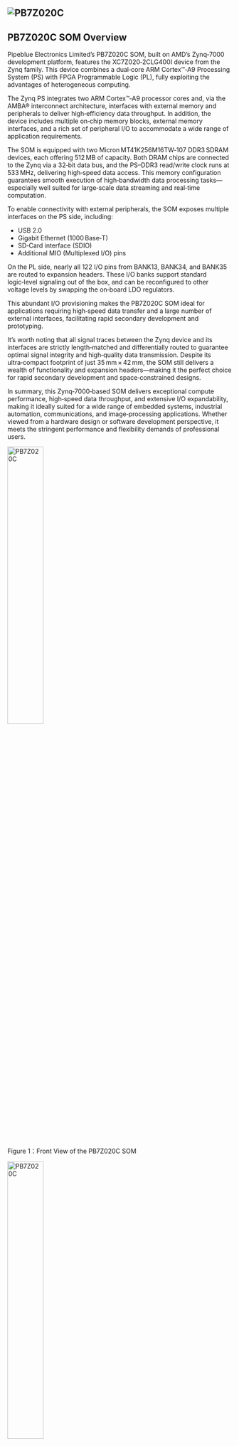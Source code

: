 ## ![PB7Z020C](./images/pipeblue.png)

## PB7Z020C SOM Overview

Pipeblue Electronics Limited’s PB7Z020C SOM, built on AMD’s Zynq‑7000 development platform, features the XC7Z020‑2CLG400I device from the Zynq family. This device combines a dual‑core ARM Cortex™‑A9 Processing System (PS) with FPGA Programmable Logic (PL), fully exploiting the advantages of heterogeneous computing.

The Zynq PS integrates two ARM Cortex™‑A9 processor cores and, via the AMBA® interconnect architecture, interfaces with external memory and peripherals to deliver high‑efficiency data throughput. In addition, the device includes multiple on‑chip memory blocks, external memory interfaces, and a rich set of peripheral I/O to accommodate a wide range of application requirements.

The SOM is equipped with two Micron MT41K256M16TW‑107 DDR3 SDRAM devices, each offering 512 MB of capacity. Both DRAM chips are connected to the Zynq via a 32‑bit data bus, and the PS–DDR3 read/write clock runs at 533 MHz, delivering high‑speed data access. This memory configuration guarantees smooth execution of high‑bandwidth data processing tasks—especially well suited for large‑scale data streaming and real‑time computation.

To enable connectivity with external peripherals, the SOM exposes multiple interfaces on the PS side, including:

- USB 2.0
- Gigabit Ethernet (1000 Base‑T)
- SD‑Card interface (SDIO)
- Additional MIO (Multiplexed I/O) pins

On the PL side, nearly all 122 I/O pins from BANK13, BANK34, and BANK35 are routed to expansion headers. These I/O banks support standard logic‑level signaling out of the box, and can be reconfigured to other voltage levels by swapping the on‑board LDO regulators.

This abundant I/O provisioning makes the PB7Z020C SOM ideal for applications requiring high‑speed data transfer and a large number of external interfaces, facilitating rapid secondary development and prototyping.

It’s worth noting that all signal traces between the Zynq device and its interfaces are strictly length‑matched and differentially routed to guarantee optimal signal integrity and high‑quality data transmission. Despite its ultra‑compact footprint of just 35 mm × 42 mm, the SOM still delivers a wealth of functionality and expansion headers—making it the perfect choice for rapid secondary development and space‑constrained designs.

In summary, this Zynq‑7000‑based SOM delivers exceptional compute performance, high‑speed data throughput, and extensive I/O expandability, making it ideally suited for a wide range of embedded systems, industrial automation, communications, and image‑processing applications. Whether viewed from a hardware design or software development perspective, it meets the stringent performance and flexibility demands of professional users.

<img src="./images/image4.png" alt="PB7Z020C" style="width:40%;">

Figure 1：Front View of the PB7Z020C SOM

<img src="./images/image5.png" alt="PB7Z020C" style="width:40%;">

Figure 2：Back View of the PB7Z020C SOM

## AMD ZYNQ

The development board is built around the AMD Zynq‑7000 series XC7Z020‑2CLG400I device, serving as its central processing unit. The Processing System (PS) within the Zynq‑7000 integrates two high‑performance ARM Cortex™‑A9 processor cores, offering robust computational capabilities. It leverages the AMBA® interconnect architecture to ensure seamless and efficient data transfers and communication between components.

This architecture supports not only on‑chip memory but also a variety of external memory interfaces, including DDR3 and QSPI Flash, providing flexible configuration and expansion options to meet the demands of complex embedded systems.

The Processing System (PS) of the Zynq‑7000 chip also integrates a wide range of peripheral interfaces, supporting USB, Gigabit Ethernet, SD/SDIO, I²C, CAN, UART, GPIO, and other commonly used I/O protocols. These interfaces enable seamless connection and data exchange with various external devices.

- **USB** interface supports high-speed data transfer, ideal for connecting external storage devices, debugging tools, and more.
- **Gigabit Ethernet** provides fast and reliable network connectivity, making it well-suited for communication-intensive applications.
- **SD/SDIO** enables data interaction with SD cards and other peripherals, offering flexible storage options.
- **I²C and CAN** bus interfaces support communication with a wide variety of sensors, actuators, and industrial devices, facilitating industrial control and IoT applications.

In addition, the Processing System (PS) of the Zynq‑7000 device is capable of independently booting upon power-up or system reset, offering highly flexible boot options. It supports booting from various sources, including on-chip memory, external flash (such as QSPI), SD cards, or other external devices. This flexibility ensures fast system initialization and stable runtime operation, making it ideal for applications with strict startup and reliability requirements.

The tight integration between the Zynq‑7000 Processing System (PS) and its Programmable Logic (PL) offers a highly integrated, high‑performance solution. The PL section provides abundant programmable logic resources, including DSP slices, block RAM, and high‑speed I/O interfaces. These resources enable hardware‑level acceleration for compute‑intensive and data‑driven tasks. By working in tandem with the PS, the PL significantly enhances the overall system performance and responsiveness.

A high-level block diagram of the Zynq‑7000 architecture is shown below. It illustrates the interconnection between the PS and PL, along with peripheral interface options, helping users understand the chip architecture and how to best leverage its capabilities in their designs.

![PB7Z020C](./images/image6.png)
Figure 3：Block Diagram of the Zynq‑7000 SoC

Processing System (PS) Specifications:

- Dual-core ARM Cortex‑A9 processors based on the ARMv7 architecture, with clock speeds up to 1 GHz
- 32 KB L1 cache per core and 512 KB shared L2 cache
- Integrated Boot ROM and 256 KB on-chip RAM
- Supports 16-/32-bit DDR2 and DDR3 memory interfaces
- Dual Gigabit Ethernet controllers with support for scatter-gather DMA, GMII, RGMII, and SGMII
- Two USB 2.0 OTG (On-The-Go) interfaces, each supporting up to 12 endpoints
- Two CAN 2.0B controllers
- Two SD/SDIO/MMC controllers
- 2× SPI, 2× UART, and 2× I²C interfaces
- 4 banks of 32-bit GPIOs, with 54 PS MIOs and 64 EMIOs connectable to the PL
- High-bandwidth interconnect between PS internal buses and PS–PL interfaces

Programmable Logic (PL) Specifications:

- Logic Cells: 85,000
- Look-Up Tables (LUTs): 53,200
- Flip-Flops: 106,400
- 18×25 Multipliers (DSP MACCs): 220
- Block RAM: 4.9 Mb total
- Dual on-chip ADCs, supporting:
  - Internal voltage and temperature monitoring
  - Up to 17 external differential input channels
  - Sampling rate up to 1 MSPS (mega-samples per second)

The XC7Z020‑2CLG400I chip features a speed grade of –2, is rated for industrial temperature ranges, and comes in a 400-ball BGA package with a 0.8 mm ball pitch. The part numbering of the Zynq‑7000 series follows the format shown in the figure below.

![PB7Z020C](./images/image7.png)

Figure 4：Zynq‑7000 Series SoC Part Number Nomenclature

The image below shows the actual XC7Z020 chip used on the development board.

<img src="./images/image8.png" alt="PB7Z020C" style="width:40%;">

Figure 5：Physical View of the XC7Z020 SoC Device

## Clock Configuration

The PB7Z020C SOM provides a dedicated onboard clock to the Zynq‑7000 Processing System (PS), allowing the PS to run and boot autonomously. This clock signal guarantees stable PS operation without the need for any external clock source, meeting the requirements for independent processing. By supplying its own clock, the PS can perform efficient data handling and task scheduling without relying on the Programmable Logic (PL) clock, thereby enhancing overall system flexibility and reliability.

On the other hand, the PL clock is supplied by the carrier board, meaning that the PL clock domain is driven by external hardware circuitry to ensure proper timing and synchronization within the Programmable Logic. This segregated clock scheme allows the PS and PL domains to be managed independently, thereby optimizing overall system timing control and resource utilization.

This clocking scheme effectively delivers tailored clock sources to both the PS and PL domains, ensuring coordinated and stable operation across all system modules.

### PS System Clock Source

The PS clock input for the Zynq device is provided by the X1 crystal oscillator on the SOM, which operates at a frequency of 33.333333 MHz. After buffering, this clock signal is routed to the PS_CLK_500 pin in the BANK 500 region of the Zynq device, supplying a stable clock source to the ARM Cortex™-A9 Processing System. This precise clock input ensures accurate internal PLL multiplication and peripheral timing at the PS system’s 1 GHz main frequency, minimizing performance degradation caused by clock jitter or deviation.

In the PCB layout, the routing of the X1 crystal oscillator undergoes meticulous impedance matching and loop minimization to reduce phase noise and electromagnetic interference affecting the clock signal. Additionally, the strategic placement of bypass capacitors and RF suppression components in the oscillator’s power supply further enhances the clock signal’s purity and noise immunity.

The diagram below illustrates the schematic connection from the X1 crystal oscillator to the PS_CLK_500 pin of the Zynq device:

![PB7Z020C](./images/image13.png)

Figure 6：Active Crystal Oscillator Schematic on the PS Side

The image below shows the physical view of the active crystal oscillator on the PS side:

![PB7Z020C](./images/image14.png)

Figure 7：Physical Image of the 33.333333 MHz Active Crystal Oscillator

Clock Pin Assignment:

| Signal Name                      | Zynq Pin                          |
|-----|----------|
| PS_CLK_500                    | E7                                |

Table 1：PS Clock Pin Configuration

## Power Supply

The PB7Z020C SOM is powered by a DC 5V supply provided through the carrier board. Additionally, the power for BANK34 and BANK35 is also supplied via the carrier board. The power design schematic of the board is shown in the figure below:

![PB7Z020C](./images/image16.png)
Figure 8：Power Connector Wiring in the Schematic

The development board uses an external +5 V input, which is converted into four separate power rails—+1.0 V, +1.8 V, +1.5 V, and +3.3 V—through four high-efficiency DC/DC converter modules. These provide the core and I/O voltages as follows:

- The +1.0 V rail primarily supplies the core voltage for both the PS and PL, with a maximum output current of 6 A, meeting the power demands of the FPGA core and processing system during high-frequency operation.
- The +1.8 V and +1.5 V rails serve as I/O and memory voltages respectively, each rated for 3 A output current. They provide power to the PS I/O, Bank 13, and DDR3 VDD and VREF/VTT pins.
- The +3.3 V rail powers peripherals and PMOD interfaces, with a maximum output current of 500 mA, capable of directly driving most external devices.

Four 3.3 V power lines are routed out from the J2 connector by default as the I/O voltage for BANK 34 and BANK 35. Users can adjust the I/O voltage levels for these two banks by changing the VCCIO34 and VCCIO35 jumper settings on the carrier board.

Additionally, the DDR3 VTT and VREF voltages are generated by the TI TPS51206 IC based on the +1.5 V rail, ensuring that the memory interface’s termination and reference voltages comply with JEDEC standards.

The functions of each power rail are summarized in the table below:

| Power Supply             | Function                                      |
|-----|----------|
| +1.0V                | Core Voltages for Zynq PS and PL Domains                     |
| +1.8V                | Auxiliary Voltages for Zynq PS and PL Domains, BANK 501 I/O Voltage       |
| +3.3V                | VCCIO for Zynq Bank0, Bank500, and Bank13; QSPI Flash; Clock Crystal Oscillator       |
| +1.5V                | DDR3, ZYNQ Bank501                            |
| VREF, VTT（+0.75V）  | DDR3                                          |
| VCCIO34/35           | Bank34, Bank35                                |

Table 2：Power Distribution Functions

The Zynq SoC imposes strict power-up sequencing requirements for its various power rails. To ensure stable internal voltage domains and prevent damage to logic and memory modules, the SOM’s power circuit is designed with the following sequence:

- +1.0 V core voltage (PS/PL core domains)
- +1.8 V I/O voltage (PS I/O and Bank 13)
- +1.5 V memory voltage (DDR3 VDD) and VTT/VREF
- +3.3 V peripheral and I/O voltage (including default I/O for Bank 34/35 on J2)

During power-up, the +1.0 V and +1.8 V rails must first stabilize at their nominal voltages before the +1.5 V (including DDR3 termination and reference voltages) and +3.3 V rails are powered simultaneously. This sequencing avoids issues such as PLL lock loss or undefined states in internal SRAM and I/O lines caused by missing or unstable power.

Since the I/O voltages for Bank 34 and Bank 35 are supplied by the carrier board, their power-up timing should lag behind the main +5 V input. This ensures that the SOM’s DC/DC converters stabilize before these optional I/O voltages are applied. When designing a custom carrier board supplying VCCIO34 and VCCIO35, users should ensure these voltages power up slightly after the main power rails and align their timing control strictly with the +1.0 V, +1.8 V, +1.5 V, and +3.3 V rails on the SOM to guarantee a safe and reliable startup of the entire Zynq system.

## Block Diagram

![PB7Z020C](./images/image17.png)

Figure 9：Front Panel Layout Diagram（Top View）

## DDR3 DRAM

The PB7Z020C SOM is equipped with two Micron DDR3 SDRAM chips (total capacity of 1 GB), model MT41K256M16TW-107, which are compatible with Hynix H5TQ4G63AFR-PBI. Each DDR3 chip has a capacity of 512 MB and a 32-bit data bus width, delivering high-bandwidth data transfer capabilities. The DDR3 SDRAM supports a maximum operating frequency of 533 MHz, corresponding to a data rate of 1066 Mbps, meeting the memory bandwidth demands of high-performance systems.

These DDR3 SDRAM chips are directly connected to the Zynq Processing System (PS) via the BANK 502 memory interface, providing fast and efficient memory access to ensure smooth and stable operation when handling large-scale data. Through tight integration with the Zynq device, this DDR3 memory subsystem offers a reliable solution suitable for embedded applications requiring high data throughput and intensive computation.

The table below details the specific configuration parameters of the DDR3 SDRAM:

| Reference Designator | Chip Model | Capacity | Manufacturer |
|-------|----------|-------|----------|
| U8,U9 | MT41K256M16TW-107 | 256M x 16bit | Micron |

Table 3：DDR3 SDRAM Specifications

The hardware design of the DDR3 memory strictly considers signal integrity to ensure system stability and high performance. During the circuit and PCB design phases, careful selection of matching resistors and termination resistors was made to minimize signal reflections and interference, thereby guaranteeing signal transmission quality. Additionally, impedance control and length matching of the DDR3 data traces were implemented to maintain consistent impedance, reducing signal attenuation and timing issues, which enhances memory stability and data transmission reliability.

These design details ensure that the DDR3 SDRAM operates reliably at high frequencies, preventing common issues such as signal distortion and clock jitter. This is especially critical during high-speed data transfers, significantly lowering the risk of potential system failures. Through rigorous design standards and manufacturing processes, the system supports high-frequency, high-speed operation of DDR3 DRAM, ensuring the reliability and efficient performance of large-capacity memory.

The hardware connection diagram of the DDR3 DRAM is shown below:

![PB7Z020C](./images/image9.png)
Figure 10：DDR3 DRAM Hardware Connections

The image below shows the physical view of the DDR3 DRAM.

<img src="./images/image10.png" alt="PB7Z020C" style="width:40%;">

Figure 11：Physical Image of the DDR3 DRAM Chip

DDR3 DRAM Pin Assignment:

| Signal Name               | ZYNQ Pin Name          | ZYNQ Pin Number             |
|-----------------------|---------------------|------------------------|
| DDR3_DQS0_P       | PS_DDR_DQS_P0_502   | C2                     |
| DDR3_DQS0_N       | PS_DDR_DQS_N0_502   | B2                     |
| DDR3_DQS1_P       | PS_DDR_DQS_P1_502   | G2                     |
| DDR3_DQS1_N       | PS_DDR_DQS_N1_502   | F2                     |
| DDR3_DQS2_P       | PS_DDR_DQS_P2_502   | R2                     |
| DDR3_DQS2_N       | PS_DDR_DQS_N2_502   | T2                     |
| DDR3_DQS3_P       | PS_DDR_DQS_P3_502   | W5                     |
| DDR3_DQS4_N       | PS_DDR_DQS_N3_502   | W4                     |
| DDR3_D0           | PS_DDR_DQ0_502      | C3                     |
| DDR3_D1           | PS_DDR_DQ1_502      | B3                     |
| DDR3_D2           | PS_DDR_DQ2_502      | A2                     |
| DDR3_D3           | PS_DDR_DQ3_502      | A4                     |
| DDR3_D4           | PS_DDR_DQ4_502      | D3                     |
| DDR3_D5           | PS_DDR_DQ5_502      | D1                     |
| DDR3_D6           | PS_DDR_DQ6_502      | C1                     |
| DDR3_D7           | PS_DDR_DQ7_502      | E1                     |
| DDR3_D8           | PS_DDR_DQ8_502      | E2                     |
| DDR3_D9           | PS_DDR_DQ9_502      | E3                     |
| DDR3_D10          | PS_DDR_DQ10_502     | G3                     |
| DDR3_D11          | PS_DDR_DQ11_502     | H3                     |
| DDR3_D12          | PS_DDR_DQ12_502     | J3                     |
| DDR3_D13          | PS_DDR_DQ13_502     | H2                     |
| DDR3_D14          | PS_DDR_DQ14_502     | H1                     |
| DDR3_D15          | PS_DDR_DQ15_502     | J1                     |
| DDR3_D16          | PS_DDR_DQ16_502     | P1                     |
| DDR3_D17          | PS_DDR_DQ17_502     | P3                     |
| DDR3_D18          | PS_DDR_DQ18_502     | R3                     |
| DDR3_D19          | PS_DDR_DQ19_502     | R1                     |
| DDR3_D20          | PS_DDR_DQ20_502     | T4                     |
| DDR3_D21          | PS_DDR_DQ21_502     | U4                     |
| DDR3_D22          | PS_DDR_DQ22_502     | U2                     |
| DDR3_D23          | PS_DDR_DQ23_502     | U3                     |
| DDR3_D24          | PS_DDR_DQ24_502     | V1                     |
| DDR3_D25          | PS_DDR_DQ25_502     | Y3                     |
| DDR3_D26          | PS_DDR_DQ26_502     | W1                     |
| DDR3_D27          | PS_DDR_DQ27_502     | Y4                     |
| DDR3_D28          | PS_DDR_DQ28_502     | Y2                     |
| DDR3_D29          | PS_DDR_DQ29_502     | W3                     |
| DDR3_D30          | PS_DDR_DQ30_502     | V2                     |
| DDR3_D31          | PS_DDR_DQ31_502     | V3                     |
| DDR3_DM0          | PS_DDR_DM0_502      | A1                     |
| DDR3_DM1          | PS_DDR_DM1_502      | F1                     |
| DDR3_DM2          | PS_DDR_DM2_502      | T1                     |
| DDR3_DM3          | PS_DDR_DM3_502      | Y1                     |
| DDR3_A0           | PS_DDR_A0_502       | N2                     |
| DDR3_A1           | PS_DDR_A1_502       | K2                     |
| DDR3_A2           | PS_DDR_A2_502       | M3                     |
| DDR3_A3           | PS_DDR_A3_502       | K3                     |
| DDR3_A4           | PS_DDR_A4_502       | M4                     |
| DDR3_A5           | PS_DDR_A5_502       | L1                     |
| DDR3_A6           | PS_DDR_A6_502       | L4                     |
| DDR3_A7           | PS_DDR_A7_502       | K4                     |
| DDR3_A8           | PS_DDR_A8_502       | K1                     |
| DDR3_A9           | PS_DDR_A9_502       | J4                     |
| DDR3_A10          | PS_DDR_A10_502      | F5                     |
| DDR3_A11          | PS_DDR_A11_502      | G4                     |
| DDR3_A12          | PS_DDR_A12_502      | E4                     |
| DDR3_A13          | PS_DDR_A13_502      | D4                     |
| DDR3_A14          | PS_DDR_A14_502      | F4                     |
| DDR3_BA0          | PS_DDR_BA0_502      | L5                     |
| DDR3_BA1          | PS_DDR_BA1_502      | R4                     |
| DDR3_BA2          | PS_DDR_BA2_502      | J5                     |
| DDR3_S0           | PS_DDR_CS_B_502     | N1                     |
| DDR3_RAS          | PS_DDR_RAS_B_502    | P4                     |
| DDR3_CAS          | PS_DDR_CAS_B_502    | P5                     |
| DDR3_WE           | PS_DDR_WE_B_502     | M5                     |
| DDR3_ODT          | PS_DDR_ODT_502      | N5                     |
| DDR3_RESET        | PS_DDR_DRST_B_502   | B4                     |
| DDR3_CLK0_P       | PS_DDR_CKP_502      | L2                     |
| DDR3_CLK0_N       | PS_DDR_CKN_502      | M2                     |
| DDR3_CKE          | PS_DDR_CKE_502      | N3                     |

Table 4：DDR3 DRAM Pin Assignment

## QSPI Flash

The SOM is equipped with a 256 Mbit Quad-SPI Flash chip, model W25Q256FVEI, operating at a 3.3 V CMOS voltage level. This chip offers a large storage capacity, providing an efficient non-volatile memory solution for the system. Due to its non-volatile nature, the QSPI Flash is suitable not only for storing user data but also as a system boot device, housing the boot image. The boot image typically includes the FPGA configuration file (bitstream), ARM processor application code, and other user data files.

In embedded systems, the QSPI Flash’s high-speed read/write capabilities and ample storage make it an ideal boot storage medium. It supports fast data access through the Quad-SPI protocol, significantly improving system boot times and offering reliable storage for subsequent data loading.

Additionally, the W25Q256FVEI chip features low power consumption and excellent noise immunity, making it well-suited for applications requiring high stability and data integrity. Its support for a 4-bit parallel data transfer mode provides increased data bandwidth to meet high-speed data access demands.

The specific model and key parameters of this chip are detailed in the table below:

| Reference Designator | Chip Model | Capacity | Manufacturer |
|-----|----------|-------|----------|
| U15 | W25Q256FVEI | 32M Byte | Winbond |

Table 5：QSPI FLASH Specifications

The QSPI Flash chip is connected to the Zynq device’s Processing System (PS) via the GPIO interface on BANK 500. To enable proper communication between the system and the QSPI Flash, the GPIO pins on the PS side must be configured to function as the QSPI Flash interface. This configuration allows the Zynq Processing System to efficiently exchange data with the Flash memory using the Quad-SPI protocol, achieving high-speed read and write operations.

In hardware design, the GPIO functionality must be mapped accurately to the corresponding pins of the QSPI Flash to ensure stable and efficient data transfer. Additionally, considerations for signal integrity, timing requirements, and power management are essential to maintain the QSPI Flash’s stability during high-frequency operation. Through careful PCB layout and precise signal control, the QSPI interface can deliver its optimal performance.

The diagram below illustrates part of the QSPI Flash connections in the schematic:

![PB7Z020C](./images/image11.png)
Figure 12：QSPI Flash Schematic Connection

The image below shows the physical appearance of the QSPI Flash chip.

<img src="./images/image12.png" alt="PB7Z020C" style="width:40%;">

Figure 13：Physical Image of the QSPI Flash Chip

Pin Assignment Configuration:

| Signal Name               | ZYNQ Pin Name          | ZYNQ Pin Number             |
|-----|----------|-------|
| QSPI_SCK                | PS_MIO6_500      | A5                  |
| QSPI_CS                 | PS_MIO1_500      | A7                  |
| QSPI_D0                 | PS_MIO2_500      | B8                  |
| QSPI_D1                 | PS_MIO3_500      | D6                  |
| QSPI_D2                 | PS_MIO4_500      | B7                  |
| QSPI_D3                 | PS_MIO5_500      | A6                  |

Table 6：QSPI Flash Pin Assignment

## Connector Pin Definition

The SOM provides two high-speed expansion interfaces via two 120-pin board-to-board connectors (J2 and J1) for robust connection to the carrier board. These connectors feature a fine 0.5 mm pitch, ensuring both large-scale I/O expansion and high-density signal routing. The detailed functional allocation is as follows:

**J2 Connector (Power and Selected I/O Pins)**

- +5 V Main Power Input
- VCCIO (Configurable I/O Voltage Level)
- PS System I/O Signals (Including GPIO, UART, SPI, etc.)
- JTAG Debug Interface (TCK, TMS, TDI, TDO, TRST, etc.)

**J1 Connector (Remaining I/O and MIO Pins)**

- Remaining PS System MIO Signals (USB, Ethernet, SDIO, and Other High-Speed Interfaces)
- PL Programmable Logic BANK34/35 I/O Signals (Including Differential Pairs and Single-Ended Lines)

To meet high-speed signal integrity requirements, the differential pairs on connectors J2 and J1 (such as high-speed LVDS or GTIO signals) have undergone strict impedance control and length-matched routing. The pin arrangement of the board-to-board connectors has also been optimized, employing an interleaved power and ground line layout to further reduce crosstalk and power supply noise.

**Voltage Level Configuration**

The I/O voltage levels for BANK34 and BANK35 are determined by the VCCIO input on the connectors. Users can configure VCCIO34 and VCCIO35 on the carrier board to 1.8 V, 2.5 V, or 3.3 V (not exceeding 3.3 V) to accommodate different external device interfaces. Our standard PB7Z020 carrier board ships with VCCIO34 and VCCIO35 preset to 3.3 V by default, allowing immediate use without any additional modifications.

### Pin Assignment of the J1 Connector

| J1 Pin | Signal Name  | Pin Number   | J1 Pin  | Signal Name  | Pin Number   |
|-----|----------|-------|-----|----------|-------|
| 1      | IO35_L1P        | C20    | 2      | IO35_L15N       | F20     |
| 3      | IO35_L1N        | B20    | 4      | IO35_L15P       | F19     |
| 5      | IO35_L18N       | G20    | 6      | IO35_L5P        | E18     |
| 7      | IO35_L18P       | G19    | 8      | IO35_L5N        | E19     |
| 9      | GND             | T13    | 10     | GND             | T13     |
| 11     | IO35_L10N       | J19    | 12     | IO35_L3N        | D18     |
| 13     | IO35_L10P       | K19    | 14     | IO35_L3P        | E17     |
| 15     | IO35_L2N        | A20    | 16     | IO35_L4P        | D19     |
| 17     | IO35_L2P        | B19    | 18     | IO35_L4N        | D20     |
| 19     | GND             | T13    | 20     | GND             | T13     |
| 21     | IO35_L8P        | M17    | 22     | IO35_L9N        | L20     |
| 23     | IO35_L8N        | M18    | 24     | IO35_L9P        | L19     |
| 25     | IO35_L7P        | M19    | 26     | IO35_L6P        | F16     |
| 27     | IO35_L7N        | M20    | 28     | IO35_L6N        | F17     |
| 29     | GND             | T13    | 30     | GND             | T13     |
| 31     | IO35_L17N       | H20    | 32     | IO35_L16N       | G18     |
| 33     | IO35_L17P       | J20    | 34     | IO35_L16P       | G17     |
| 35     | IO35_L19N       | G15    | 36     | IO35_L13N       | H17     |
| 37     | IO35_L19P       | H15    | 38     | IO35_L13P       | H16     |
| 39     | GND             | T13    | 40     | GND             | T13     |
| 41     | IO35_L12N       | K18    | 42     | IO35_L14N       | H18     |
| 43     | IO35_L12P       | K17    | 44     | IO35_L14P       | J18     |
| 45     | IO35_L24N       | J16    | 46     | IO35_L20P       | K14     |
| 47     | IO35_L24P       | K16    | 48     | IO35_L20N       | J14     |
| 49     | GND             | T13    | 50     | GND             | T13     |
| 51     | IO35_L21N       | N16    | 52     | IO35_L11P       | L16     |
| 53     | IO35_L21P       | N15    | 54     | IO35_L11N       | L17     |
| 55     | IO35_L22N       | L15    | 56     | IO35_L23P       | M14     |
| 57     | IO35_L22P       | L14    | 58     | IO35_L23N       | M15     |
| 59     | GND             | T13    | 60     | GND             | T13     |
| 61     | PS_MIO22        | B17    | 62     | PS_MIO50        | B13     |
| 63     | PS_MIO27        | D13    | 64     | PS_MIO45        | B15     |
| 65     | PS_MIO23        | D11    | 66     | PS_MIO46        | D16     |
| 67     | PS_MIO24        | A16    | 68     | PS_MIO41        | C17     |
| 69     | GND             | T13    | 70     | GND             | T13     |
| 71     | PS_MIO25        | F15    | 72     | PS_MIO7         | D8      |
| 73     | PS_MIO26        | A15    | 74     | PS_MIO12        | D9      |
| 75     | PS_MIO21        | F14    | 76     | PS_MIO10        | E9      |
| 77     | PS_MIO16        | A19    | 78     | PS_MIO11        | C6      |
| 79     | GND             | T13    | 80     | GND             | T13     |
| 81     | PS_MIO20        | A17    | 82     | PS_MIO9         | B5      |
| 83     | PS_MIO19        | D10    | 84     | PS_MIO14        | C5      |
| 85     | PS_MIO18        | B18    | 86     | PS_MIO8         | D5      |
| 87     | PS_MIO17        | E14    | 88     | PS_MIO0         | E6      |
| 89     | GND             | T13    | 90     | GND             | T13     |
| 91     | PS_MIO39        | C18    | 92     | PS_MIO13        | E8      |
| 93     | PS_MIO38        | E13    | 94     | PS_MIO47        | B14     |
| 95     | PS_MIO37        | A10    | 96     | PS_MIO48        | B12     |
| 97     | PS_MIO28        | C16    | 98     | PS_MIO49        | C12     |
| 99     | GND             | T13    | 100    | GND             | T13     |
| 101    | PS_MIO35        | F12    | 102    | PS_MIO52        | C10     |
| 103    | PS_MIO34        | A12    | 104    | PS_MIO51        | B9      |
| 105    | PS_MIO33        | D15    | 106    | PS_MIO40        | D14     |
| 107    | PS_MIO32        | A14    | 108    | PS_MIO44        | F13     |
| 109    | GND             | T13    | 110    | GND             | T13     |
| 111    | PS_MIO31        | E16    | 112    | PS_MIO15        | C8      |
| 113    | PS_MIO36        | A11    | 114    | PS_MIO42        | E12     |
| 115    | PS_MIO29        | C13    | 116    | PS_MIO43        | A9      |
| 117    | PS_MIO30        | C15    | 118    | PS_MIO53        | C11     |
| 119    | QSPI_D3_PS_MIO5 | A6     | 120    | QSPI_D2_PS_MIO4 | B7      |

Table 7：Pin Assignment of the J1 Connector

### Pin Assignment of the J2 Connector

| J2 Pin  | Signal Name  | Pin Number   | J2 Pin  | Signal Name  | Pin Number   |
|-----|----------|-------|-----|----------|-------|
| 1        | VCC5V    | -       | 2        | VCC5V       | -       |
| 3        | VCC5V    | -       | 4        | VCC5V       | -       |
| 5        | VCC5V    | -       | 6        | VCC5V       | -       |
| 7        | VCC5V    | -       | 8        | VCC5V       | -       |
| 9        | GND      | -       | 10       | GND         | -       |
| 11       | VCCIO_34 | -       | 12       | VCCIO_35    | -       |
| 13       | VCCIO_34 | -       | 14       | VCCIO_35    | -       |
| 15       | VCCIO_34 | -       | 16       | VCCIO_35    | -       |
| 17       | VCCIO_34 | -       | 18       | VCCIO_35    | -       |
| 19       | GND      | -       | 20       | GND         | -       |
| 21       | IO34_L10P        | V15      | 22       | IO34_L7P    | Y16      |
| 23       | IO34_L10N        | W15      | 24       | IO34_L7N    | Y17      |
| 25       | IO34_L15N        | U20      | 26       | IO34_L17P   | Y18      |
| 27       | IO34_L15P        | T20      | 28       | IO34_L17N   | Y19      |
| 29       | GND      | -       | 30       | GND         | -       |
| 31       | IO34_L9N | U17      | 32       | IO34_L8P    | W14      |
| 33       | IO34_L9P | T16      | 34       | IO34_L8N    | Y14      |
| 35       | IO34_L12N        | U19      | 36       | IO34_L3P    | U13      |
| 37       | IO34_L12P        | U18      | 38       | IO34_L3N    | V13      |
| 39       | GND      | -       | 40       | GND         | -       |
| 41       | IO34_L14N        | P20      | 42       | IO34_L21N   | V18      |
| 43       | IO34_L14P        | N20      | 44       | IO34_L21P   | V17      |
| 45       | IO34_L16N        | W20      | 46       | IO34_L18P   | V16      |
| 47       | IO34_L16P        | V20      | 48       | IO34_L18N   | W16      |
| 49       | GND      | -       | 50       | GND         | -       |
| 51       | IO34_L22N        | W19      | 52       | IO34_L23P   | N17      |
| 53       | IO34_L22P        | W18      | 54       | IO34_L23N   | P18      |
| 55       | IO34_L20N        | R18      | 56       | IO34_L13N   | P19      |
| 57       | IO34_L20P        | T17      | 58       | IO34_L13P   | N18      |
| 59       | GND      | -       | 60       | GND         | -       |
| 61       | IO34_L19N        | R17      | 62       | IO34_L11N   | U15      |
| 63       | IO34_L19P        | R16      | 64       | IO34_L11P   | U14      |
| 65       | IO34_L24P        | P15      | 66       | IO34_L5N    | T15      |
| 67       | IO34_L24N        | P16      | 68       | IO34_L5P    | T14      |
| 69       | GND      | -       | 70       | GND         | -       |
| 71       | IO34_L4P | V12      | 72       | IO34_L2N    | U12      |
| 73       | IO34_L4N | W13      | 74       | IO34_L2P    | T12      |
| 75       | IO34_L1P | T11      | 76       | IO34_L6N    | R14      |
| 77       | IO34_L1N | T10      | 78       | IO34_L6P    | P14      |
| 79       | GND      | -       | 80       | GND         | -       |
| 81       | IO13_L13P        | Y7       | 82       | IO13_L21P   | V11      |
| 83       | IO13_L13N        | Y6       | 84       | IO13_L21N   | V10      |
| 85       | IO13_L11N        | V7       | 86       | IO13_L14N   | Y8       |
| 87       | IO13_L11P        | U7       | 88       | IO13_L14P   | Y9       |
| 89       | GND      | -       | 90       | GND         | -       |
| 91       | IO13_L19N        | U5       | 92       | IO13_L22N   | W6       |
| 93       | IO13_L19P       | T5       | 94       | IO13_L22P   | V6       |
| 95       | IO13_L16P        | W10      | 96       | IO13_L15P   | V8       |
| 97       | IO13_L16N        | W9       | 98       | IO13_L15N   | W8       |
| 99       | GND      | -       | 100      | GND         | -       |
| 101      | IO13_L17P        | U9       | 102      | IO13_L20P   | Y12      |
| 103      | IO13_L17N        | U8       | 104      | IO13_L20N   | Y13      |
| 105      | IO13_L18P        | W11      | 106      | IO13_L12N   | U10      |
| 107      | IO13_L18N        | Y11      | 108      | IO13_L12P   | T9       |
| 109      | GND      | -       | 110      | GND         | -       |
| 111      | FPGA_TCK | F9       | 112      | VP          | K9       |
| 113      | FPGA_TMS | J6       | 114      | VN          | L10      |
| 115      | FPGA_TDO | F6       | 116      | PS_POR_B    | C7       |
| 117      | FPGA_TDI | G6       | 118      | FPGA_DONE   | R11      |
| 119      | NC       | -       | 120      | NC          | -       |

Table 8：Pin Assignment of the J2 Connector

